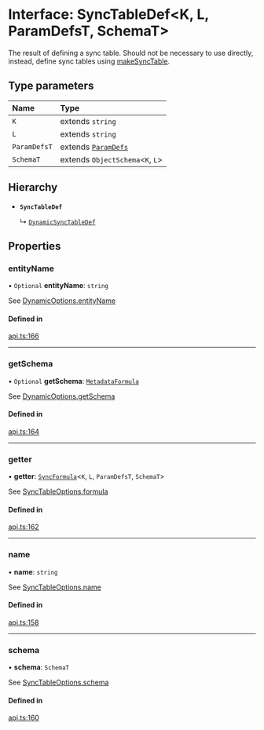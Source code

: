 # Interface: SyncTableDef<K, L, ParamDefsT, SchemaT\>

The result of defining a sync table. Should not be necessary to use directly,
instead, define sync tables using [makeSyncTable](../functions/makeSyncTable.md).

## Type parameters

| Name | Type |
| :------ | :------ |
| `K` | extends `string` |
| `L` | extends `string` |
| `ParamDefsT` | extends [`ParamDefs`](../types/ParamDefs.md) |
| `SchemaT` | extends `ObjectSchema`<`K`, `L`\> |

## Hierarchy

- **`SyncTableDef`**

  ↳ [`DynamicSyncTableDef`](DynamicSyncTableDef.md)

## Properties

### entityName

• `Optional` **entityName**: `string`

See [DynamicOptions.entityName](DynamicOptions.md#entityname)

#### Defined in

[api.ts:166](https://github.com/coda/packs-sdk/blob/main/api.ts#L166)

___

### getSchema

• `Optional` **getSchema**: [`MetadataFormula`](../types/MetadataFormula.md)

See [DynamicOptions.getSchema](DynamicOptions.md#getschema)

#### Defined in

[api.ts:164](https://github.com/coda/packs-sdk/blob/main/api.ts#L164)

___

### getter

• **getter**: [`SyncFormula`](../types/SyncFormula.md)<`K`, `L`, `ParamDefsT`, `SchemaT`\>

See [SyncTableOptions.formula](SyncTableOptions.md#formula)

#### Defined in

[api.ts:162](https://github.com/coda/packs-sdk/blob/main/api.ts#L162)

___

### name

• **name**: `string`

See [SyncTableOptions.name](SyncTableOptions.md#name)

#### Defined in

[api.ts:158](https://github.com/coda/packs-sdk/blob/main/api.ts#L158)

___

### schema

• **schema**: `SchemaT`

See [SyncTableOptions.schema](SyncTableOptions.md#schema)

#### Defined in

[api.ts:160](https://github.com/coda/packs-sdk/blob/main/api.ts#L160)
